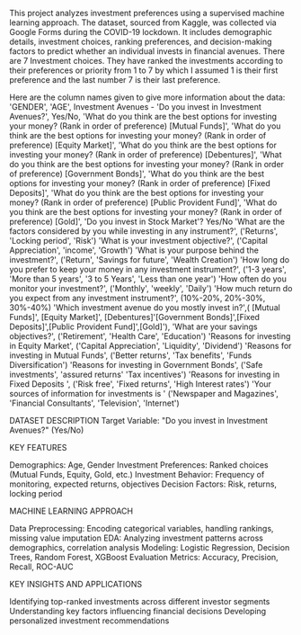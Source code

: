 This project analyzes investment preferences using a supervised machine learning approach. The dataset, sourced from Kaggle, was collected via Google Forms during the COVID-19 lockdown. It includes demographic details, investment choices, ranking preferences, and decision-making factors to predict whether an individual invests in financial avenues.
There are 7 Investment choices.
They have ranked the investments according to their preferences or priority from 1 to 7 by which I assumed 1 is their first preference and the last number 7 is their last preference. 

Here are the column names given to give more information about the data:
'GENDER',
'AGE',
Investment Avenues - 'Do you invest in Investment Avenues?', Yes/No,
'What do you think are the best options for investing your money? (Rank in order of preference) [Mutual Funds]',
'What do you think are the best options for investing your money? (Rank in order of preference) [Equity Market]',
'What do you think are the best options for investing your money? (Rank in order of preference) [Debentures]',
'What do you think are the best options for investing your money? (Rank in order of preference) [Government Bonds]',
'What do you think are the best options for investing your money? (Rank in order of preference) [Fixed Deposits]',
'What do you think are the best options for investing your money? (Rank in order of preference) [Public Provident Fund]',
'What do you think are the best options for investing your money? (Rank in order of preference) [Gold]',
'Do you invest in Stock Market'? Yes/No
'What are the factors considered by you while investing in any instrument?', ('Returns', 'Locking period', 'Risk')
'What is your investment objective?', ('Capital Appreciation', 'income', 'Growth')
'What is your purpose behind the investment?', ('Return', 'Savings for future', 'Wealth Creation')
'How long do you prefer to keep your money in any investment instrument?', ('1-3 years', 'More than 5 years', '3 to 5 Years', 'Less than one year')
'How often do you monitor your investment?', ('Monthly', 'weekly', 'Daily')
'How much return do you expect from any investment instrument?', (10%-20%, 20%-30%, 30%-40%) 
'Which investment avenue do you mostly invest in?',( [Mutual Funds]', [Equity Market]', [Debentures]'[Government Bonds]',[Fixed Deposits]',[Public Provident Fund]',[Gold]'),
'What are your savings objectives?', ('Retirement', 'Health Care', 'Education') 
'Reasons for investing in Equity Market', ('Capital Appreciation', 'Liquidity', 'Dividend')
'Reasons for investing in Mutual Funds', ('Better returns', 'Tax benefits', 'Funds Diversification')
'Reasons for investing in Government Bonds', ('Safe investments', 'assured returns' 'Tax incentives')
'Reasons for investing in Fixed Deposits ', ('Risk free', 'Fixed returns', 'High Interest rates')
'Your sources of information for investments is ' ('Newspaper and Magazines', 'Financial Consultants', 'Television', 'Internet')

DATASET DESCRIPTION
Target Variable: "Do you invest in Investment Avenues?" (Yes/No)

KEY FEATURES

Demographics: Age, Gender
Investment Preferences: Ranked choices (Mutual Funds, Equity, Gold, etc.)
Investment Behavior: Frequency of monitoring, expected returns, objectives
Decision Factors: Risk, returns, locking period

MACHINE LEARNING APPROACH

Data Preprocessing: Encoding categorical variables, handling rankings, missing value imputation
EDA: Analyzing investment patterns across demographics, correlation analysis
Modeling: Logistic Regression, Decision Trees, Random Forest, XGBoost
Evaluation Metrics: Accuracy, Precision, Recall, ROC-AUC

KEY INSIGHTS AND APPLICATIONS

Identifying top-ranked investments across different investor segments
Understanding key factors influencing financial decisions
Developing personalized investment recommendations

